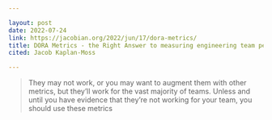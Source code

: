 ```yaml
---

layout: post
date: 2022-07-24
link: https://jacobian.org/2022/jun/17/dora-metrics/
title: DORA Metrics - the Right Answer to measuring engineering team performance
cited: Jacob Kaplan-Moss

---
```


> They may not work, or you may want to augment them with other metrics, but they’ll work for the vast majority of teams. Unless and until you have evidence that they’re not working for your team, you should use these metrics
